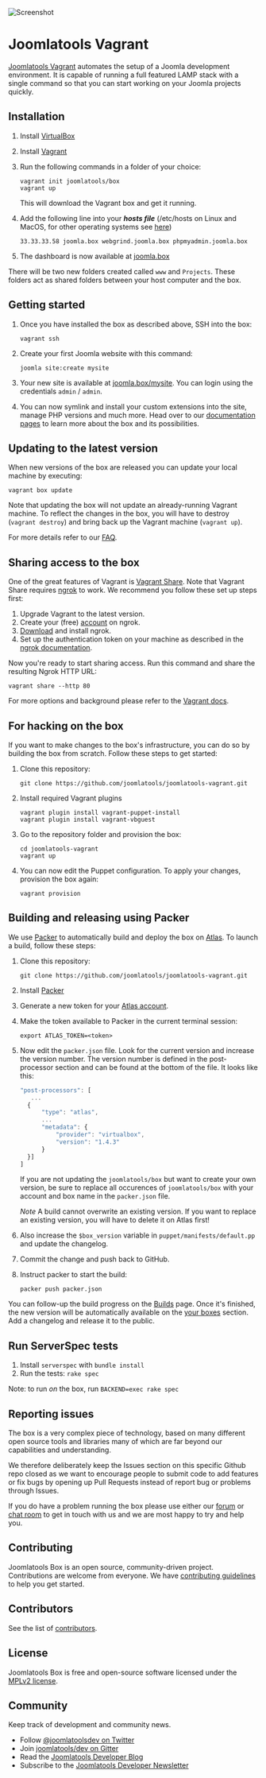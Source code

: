 ![Screenshot](/screenshot.png?raw=true)

Joomlatools Vagrant
=================

[Joomlatools Vagrant] automates the setup of a Joomla development environment. It is capable of running a full featured LAMP stack with a single command so that you can start working on your Joomla projects quickly.

Installation
------------

1. Install [VirtualBox](http://www.virtualbox.org/)

1. Install [Vagrant](http://www.vagrantup.com/)

1. Run the following commands in a folder of your choice:

    ```
    vagrant init joomlatools/box
    vagrant up
    ```

    This will download the Vagrant box and get it running.

1. Add the following line into your ***hosts file*** (/etc/hosts on Linux and MacOS, for other operating systems see [here](http://en.wikipedia.org/wiki/Hosts_(file)#Location_in_the_file_system))

    ```
    33.33.33.58 joomla.box webgrind.joomla.box phpmyadmin.joomla.box
    ```

1. The dashboard is now available at [joomla.box](http://joomla.box)

There will be two new folders created called `www` and `Projects`. These folders act as shared folders between your host computer and the box.

Getting started
---------------

1. Once you have installed the box as described above, SSH into the box:

    ```
    vagrant ssh
    ```

1. Create your first Joomla website with this command:

    ```
    joomla site:create mysite
    ```

1. Your new site is available at [joomla.box/mysite](http://joomla.box/mysite). You can login using the credentials  `admin` / `admin`.

1. You can now symlink and install your custom extensions into the site, manage PHP versions and much more. Head over to our [documentation pages][Joomlatools Vagrant] to learn more about the box and its possibilities.

Updating to the latest version
------------------------------

When new versions of the box are released you can update your local machine by executing:

```
vagrant box update
```

Note that updating the box will not update an already-running Vagrant machine. To reflect the changes in the box, you will have to destroy (`vagrant destroy`) and bring back up the Vagrant machine (`vagrant up`).

For more details refer to our [FAQ](https://www.joomlatools.com/developer/tools/vagrant/faq/#how-can-i-update-the-box-to-the-latest-version).

Sharing access to the box
-------------------------

One of the great features of Vagrant is [Vagrant Share](https://docs.vagrantup.com/v2/share/index.html). Note that Vagrant Share requires [ngrok](https://ngrok.com/) to work. We recommend you follow these set up steps first:

1. Upgrade Vagrant to the latest version.
1. Create your (free) [account](https://dashboard.ngrok.com/user/signup) on ngrok.
1. [Download](https://ngrok.com/download) and install ngrok.
1. Set up the authentication token on your machine as described in the [ngrok documentation](https://ngrok.com/docs/2#authtoken).

Now you're ready to start sharing access. Run this command and share the resulting Ngrok HTTP URL:

```
vagrant share --http 80
```

For more options and background please refer to the [Vagrant docs](https://docs.vagrantup.com/v2/share/index.html).

For hacking on the box
----------------------

If you want to make changes to the box's infrastructure, you can do so by building the box from scratch. Follow these steps to get started:

1. Clone this repository:

    ```
    git clone https://github.com/joomlatools/joomlatools-vagrant.git
    ```

1. Install required Vagrant plugins

    ```
    vagrant plugin install vagrant-puppet-install
    vagrant plugin install vagrant-vbguest
    ```

1. Go to the repository folder and provision the box:

    ```
    cd joomlatools-vagrant
    vagrant up
    ```

1. You can now edit the Puppet configuration. To apply your changes, provision the box again:

    ```
    vagrant provision
    ```

Building and releasing using Packer
-----------------------------------

We use [Packer](https://www.packer.io/) to automatically build and deploy the box on [Atlas](https://atlas.hashicorp.com/joomlatools/box). To launch a build, follow these steps:

1. Clone this repository:

    ```
    git clone https://github.com/joomlatools/joomlatools-vagrant.git
    ```

1. Install [Packer](https://www.packer.io/)
1. Generate a new token for your [Atlas account](https://atlas.hashicorp.com/settings/tokens).
1. Make the token available to Packer in the current terminal session:

    ```
    export ATLAS_TOKEN=<token>
    ```

1. Now edit the `packer.json` file. Look for the current version and increase the version number.
The version number is defined in the post-processor section and can be found at the bottom of the file. It looks like this:

    ```js
    "post-processors": [
       ...
      {
          "type": "atlas",
          ...
          "metadata": {
              "provider": "virtualbox",
              "version": "1.4.3"
          }
      }]
    ]
    ```

    If you are not updating the `joomlatools/box` but want to create your own version, be sure to replace all occurences of `joomlatools/box` with your account and box name in the `packer.json` file.

    *Note* A build cannot overwrite an existing version. If you want to replace an existing version, you will have to delete it on Atlas first!
1. Also increase the `$box_version` variable in `puppet/manifests/default.pp` and update the changelog.
1. Commit the change and push back to GitHub.
1. Instruct packer to start the build:

    ```
    packer push packer.json
    ```

You can follow-up the build progress on the [Builds](https://atlas.hashicorp.com/builds) page. Once it's finished, the new version will be automatically available on the [your boxes](https://atlas.hashicorp.com/vagrant) section. Add a changelog and release it to the public.

Run ServerSpec tests
--------------------

1. Install `serverspec` with `bundle install`
2. Run the tests: `rake spec`

Note: to run _on_ the box, run `BACKEND=exec rake spec`

Reporting issues
----------------

The box is a very complex piece of technology, based on many different open source tools and libraries many of which are far beyond our capabilities and understanding.

We therefore deliberately keep the Issues section on this specific Github repo closed as we want to encourage people to submit code to add features or fix bugs by opening up Pull Requests instead of report bug or problems through Issues.

If you do have a problem running the box please use either our [forum](https://groups.google.com/forum/#!forum/joomlatools-dev) or [chat room](http://gitter.im/joomlatools/dev) to get in touch with us and we are most happy to try and help you.

## Contributing

Joomlatools Box is an open source, community-driven project. Contributions are welcome from everyone.
We have [contributing guidelines](CONTRIBUTING.md) to help you get started.

## Contributors

See the list of [contributors](https://github.com/joomlatools/joomlatools-vagrant/contributors).

## License

Joomlatools Box is free and open-source software licensed under the [MPLv2 license](LICENSE.txt).

## Community

Keep track of development and community news.

* Follow [@joomlatoolsdev on Twitter](https://twitter.com/joomlatoolsdev)
* Join [joomlatools/dev on Gitter](http://gitter.im/joomlatools/dev)
* Read the [Joomlatools Developer Blog](https://www.joomlatools.com/developer/blog/)
* Subscribe to the [Joomlatools Developer Newsletter](https://www.joomlatools.com/developer/newsletter/)

[Joomlatools Vagrant]: https://www.joomlatools.com/developer/tools/vagrant/
